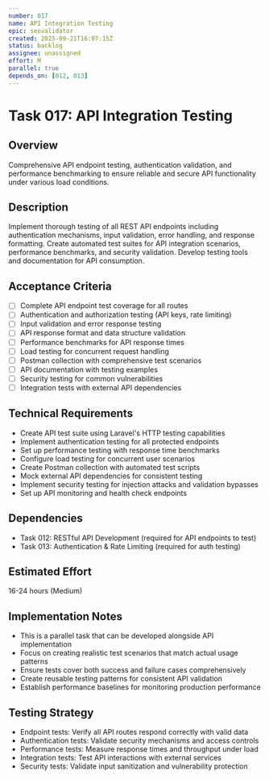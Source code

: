 ```yaml
---
number: 017
name: API Integration Testing
epic: seovalidator
created: 2025-09-21T16:07:15Z
status: backlog
assignee: unassigned
effort: M
parallel: true
depends_on: [012, 013]
---
```


# Task 017: API Integration Testing

## Overview
Comprehensive API endpoint testing, authentication validation, and performance benchmarking to ensure reliable and secure API functionality under various load conditions.

## Description
Implement thorough testing of all REST API endpoints including authentication mechanisms, input validation, error handling, and response formatting. Create automated test suites for API integration scenarios, performance benchmarks, and security validation. Develop testing tools and documentation for API consumption.

## Acceptance Criteria
- [ ] Complete API endpoint test coverage for all routes
- [ ] Authentication and authorization testing (API keys, rate limiting)
- [ ] Input validation and error response testing
- [ ] API response format and data structure validation
- [ ] Performance benchmarks for API response times
- [ ] Load testing for concurrent request handling
- [ ] Postman collection with comprehensive test scenarios
- [ ] API documentation with testing examples
- [ ] Security testing for common vulnerabilities
- [ ] Integration tests with external API dependencies

## Technical Requirements
- Create API test suite using Laravel's HTTP testing capabilities
- Implement authentication testing for all protected endpoints
- Set up performance testing with response time benchmarks
- Configure load testing for concurrent user scenarios
- Create Postman collection with automated test scripts
- Mock external API dependencies for consistent testing
- Implement security testing for injection attacks and validation bypasses
- Set up API monitoring and health check endpoints

## Dependencies
- Task 012: RESTful API Development (required for API endpoints to test)
- Task 013: Authentication & Rate Limiting (required for auth testing)

## Estimated Effort
16-24 hours (Medium)

## Implementation Notes
- This is a parallel task that can be developed alongside API implementation
- Focus on creating realistic test scenarios that match actual usage patterns
- Ensure tests cover both success and failure cases comprehensively
- Create reusable testing patterns for consistent API validation
- Establish performance baselines for monitoring production performance

## Testing Strategy
- Endpoint tests: Verify all API routes respond correctly with valid data
- Authentication tests: Validate security mechanisms and access controls
- Performance tests: Measure response times and throughput under load
- Integration tests: Test API interactions with external services
- Security tests: Validate input sanitization and vulnerability protection